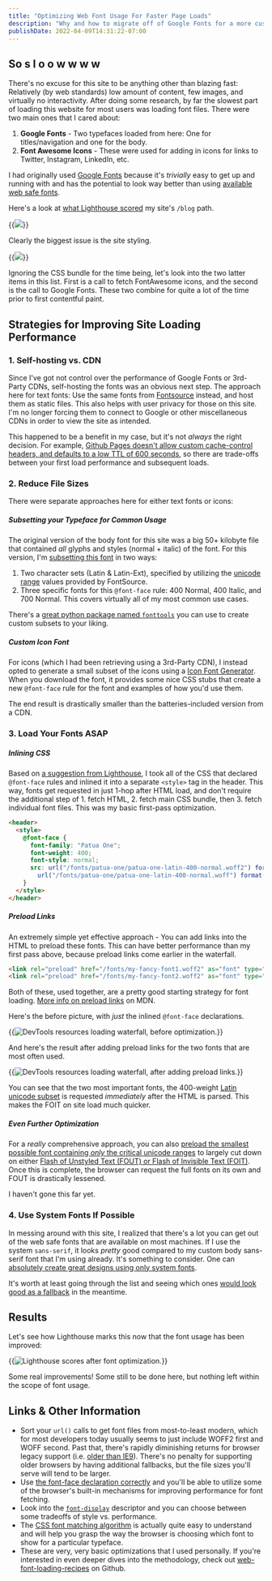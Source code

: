```yaml
---
title: "Optimizing Web Font Usage For Faster Page Loads"
description: "Why and how to migrate off of Google Fonts for a more customizable user experience."
publishDate: 2022-04-09T14:31:22-07:00
---
```


## So s l o o w w w w

There's no excuse for this site to be anything other than blazing fast: Relatively (by web standards) low amount of content, few images, and virtually no interactivity. After doing some research, by far the slowest part of loading this website for most users was loading font files. There were two main ones that I cared about:

1. **Google Fonts** - Two typefaces loaded from here: One for titles/navigation and one for the body.
2. **Font Awesome Icons** - These were used for adding in icons for links to Twitter, Instagram, LinkedIn, etc.

I had originally used [Google Fonts](https://fonts.google.com/) because it's _trivially_ easy to get up and running with and has the potential to look way better than using [available web safe fonts](https://www.cssfontstack.com/).

Here's a look at [what Lighthouse scored](https://pagespeed.web.dev/report?url=https%3A%2F%2Fzmsy.co%2Fblog) my site's `/blog` path.

{{<image src="lighthouse_times.png">}}

Clearly the biggest issue is the site styling.

{{<image src="lighthouse_opportunity.png">}}

Ignoring the CSS bundle for the time being, let's look into the two latter items in this list. First is a call to fetch FontAwesome icons, and the second is the call to Google Fonts. These two combine for quite a lot of the time prior to first contentful paint.

## Strategies for Improving Site Loading Performance

### 1. Self-hosting vs. CDN

Since I've got not control over the performance of Google Fonts or 3rd-Party CDNs, self-hosting the fonts was an obvious next step. The approach here for text fonts: Use the same fonts from [Fontsource](https://fontsource.org/) instead, and host them as static files. This also helps with user privacy for those on this site. I'm no longer forcing them to connect to Google or other miscellaneous CDNs in order to view the site as intended.

This happened to be a benefit in my case, but it's not _always_ the right decision. For example, [Github Pages doesn't allow custom cache-control headers, and defaults to a low TTL of 600 seconds](https://retirednotout.uk/blog/2021/05/cache-control-for-github-pages), so there are trade-offs between your first load performance and subsequent loads.

### 2. Reduce File Sizes

There were separate approaches here for either text fonts or icons:

##### Subsetting your Typeface for Common Usage

The original version of the body font for this site was a big 50+ kilobyte file that contained _all_ glyphs and styles (normal + italic) of the font. For this version, I'm [subsetting this font](http://thenewcode.com/878/Slash-Page-Load-Times-With-CSS-Font-Subsetting) in two ways:

1. Two character sets (Latin & Latin-Ext), specified by utilizing the [unicode range](https://developer.mozilla.org/en-US/docs/Web/CSS/@font-face/unicode-range) values provided by FontSource.
2. Three specific fonts for this `@font-face` rule: 400 Normal, 400 Italic, and 700 Normal. This covers virtually all of my most common use cases.

There's a [great python package named `fonttools`](https://github.com/fonttools/fonttools) you can use to create custom subsets to your liking.

##### Custom Icon Font

For icons (which I had been retrieving using a 3rd-Party CDN), I instead opted to generate a small subset of the icons using a [Icon Font Generator](https://icomoon.io/app). When you download the font, it provides some nice CSS stubs that create a new `@font-face` rule for the font and examples of how you'd use them.

The end result is drastically smaller than the batteries-included version from a CDN.

### 3. Load Your Fonts ASAP

##### Inlining CSS

Based on [a suggestion from Lighthouse](https://web.dev/render-blocking-resources/?utm_source=lighthouse&utm_medium=lr#how-to-eliminate-render-blocking-scripts), I took all of the CSS that declared `@font-face` rules and inlined it into a separate `<style>` tag in the header. This way, fonts get requested in just 1-hop after HTML load, and don't require the additional step of 1. fetch HTML, 2. fetch main CSS bundle, then 3. fetch individual font files. This was my basic first-pass optimization.

```html
<header>
  <style>
    @font-face {
      font-family: "Patua One";
      font-weight: 400;
      font-style: normal;
      src: url("/fonts/patua-one/patua-one-latin-400-normal.woff2") format("woff2"),
        url("/fonts/patua-one/patua-one-latin-400-normal.woff") format("woff");
    }
  </style>
</header>
```


##### Preload Links

An extremely simple yet effective approach - You can add links into the HTML to preload these fonts. This can have better performance than my first pass above, because preload links come earlier in the waterfall.

```html
<link rel="preload" href="/fonts/my-fancy-font1.woff2" as="font" type="font/woff2" crossorigin>
<link rel="preload" href="/fonts/my-fancy-font2.woff2" as="font" type="font/woff2" crossorigin>
```

Both of these, used together, are a pretty good starting strategy for font loading. [More info on preload links](https://developer.mozilla.org/en-US/docs/Web/HTML/Link_types/preload) on MDN.

Here's the before picture, with _just_ the inlined `@font-face` declarations.

{{<image src="waterfall_1.png" alt="DevTools resources loading waterfall, before optimization.">}}

And here's the result after adding preload links for the two fonts that are most often used.

{{<image src="waterfall_2.png" alt="DevTools resources loading waterfall, after adding preload links.">}}

You can see that the two most important fonts, the 400-weight [Latin unicode subset](https://jrgraphix.net/r/Unicode/0020-007F) is requested _immediately_ after the HTML is parsed. This makes the FOIT on site load much quicker.

##### Even Further Optimization

For a _really_ comprehensive approach, you can also [preload the smallest possible font containing _only_ the critical unicode ranges](https://github.com/zachleat/web-font-loading-recipes/blob/master/critical-foft-preload.html#L7) to largely cut down on either [Flash of Unstyled Text (FOUT) or Flash of Invisible Text (FOIT)](https://css-tricks.com/fout-foit-foft/). Once this is complete, the browser can request the full fonts on its own and FOUT is drastically lessened.

I haven't gone this far yet.

### 4. Use System Fonts If Possible

In messing around with this site, I realized that there's a lot you can get out of the web safe fonts that are available on most machines. If I use the system `sans-serif`, it looks _pretty_ good compared to my custom body sans-serif font that I'm using already. It's something to consider. One can [absolutely create great designs using only system fonts](https://iainbean.com/posts/2021/system-fonts-dont-have-to-be-ugly/).

It's worth at least going through the list and seeing which ones [would look good as a fallback](https://www.cssfontstack.com/) in the meantime.

## Results

Let's see how Lighthouse marks this now that the font usage has been improved:

{{<image src="lighthouse_times_2.png" alt="Lighthouse scores after font optimization.">}}

Some real improvements! Some still to be done here, but nothing left within the scope of font usage.

## Links & Other Information

- Sort your `url()` calls to get font files from most-to-least modern, which for most developers today usually seems to just include WOFF2 first and WOFF second. Past that, there's rapidly diminishing returns for browser legacy support (i.e. [older than IE9](https://developer.mozilla.org/en-US/docs/Learn/CSS/Styling_text/Web_fonts#web_fonts)). There's no penalty for supporting older browsers by having additional fallbacks, but the file sizes you'll serve will tend to be larger.
- Use [the font-face declaration correctly](https://www.hacksoft.io/blog/using-multiple-font-files-the-right-way) and you'll be able to utilize some of the browser's built-in mechanisms for improving performance for font fetching.
- Look into the [`font-display`](https://developer.mozilla.org/en-US/docs/Web/CSS/@font-face/font-display) descriptor and you can choose between some tradeoffs of style vs. performance.
- The [CSS font matching algorithm](https://drafts.csswg.org/css-fonts-3/#font-matching-algorithm) is actually quite easy to understand and will help you grasp the way the browser is choosing which font to show for a particular typeface.
- These are very, very basic optimizations that I used personally. If you're interested in even deeper dives into the methodology, check out [web-font-loading-recipes](https://github.com/zachleat/web-font-loading-recipes) on Github.
